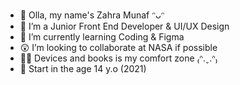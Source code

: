 - 👋 Olla, my name's Zahra Munaf ᵔᴗᵔ
- 👀 I’m a Junior Front End Developer & UI/UX Design
- 🌱 I’m currently learning Coding & Figma
- 😲 I’m looking to collaborate at NASA if possible
- 🧚‍♀️ Devices and books is my comfort zone ₍ᐢ.ˬ.ᐢ₎
- 🤺 Start in the age 14 y.o (2021)

<!---
munafzahra/munafzahra is a ✨ special ✨ repository because its `README.md` (this file) appears on your GitHub profile.
You can click the Preview link to take a look at your changes.
--->
